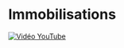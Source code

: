 # Immobilisations

[![Vidéo YouTube](http://img.youtube.com/vi/KRrjS2SHBnQ/0.jpg )](https://www.youtube.com/embed/KRrjS2SHBnQ)

